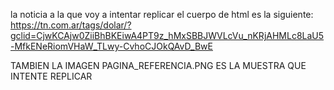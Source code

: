la noticia a la que voy a intentar
replicar el cuerpo de html es la siguiente:
https://tn.com.ar/tags/dolar/?gclid=CjwKCAjw0ZiiBhBKEiwA4PT9z_hMxSBBJWVLcVu_nKRjAHMLc8LaU5-MfkENeRiomVHaW_TLwy-CvhoCJOkQAvD_BwE

TAMBIEN LA IMAGEN PAGINA_REFERENCIA.PNG ES LA MUESTRA QUE INTENTE REPLICAR